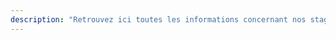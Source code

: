 ```yaml
---
description: "Retrouvez ici toutes les informations concernant nos stages : gym adultes, enfants prout prout"
---
```

